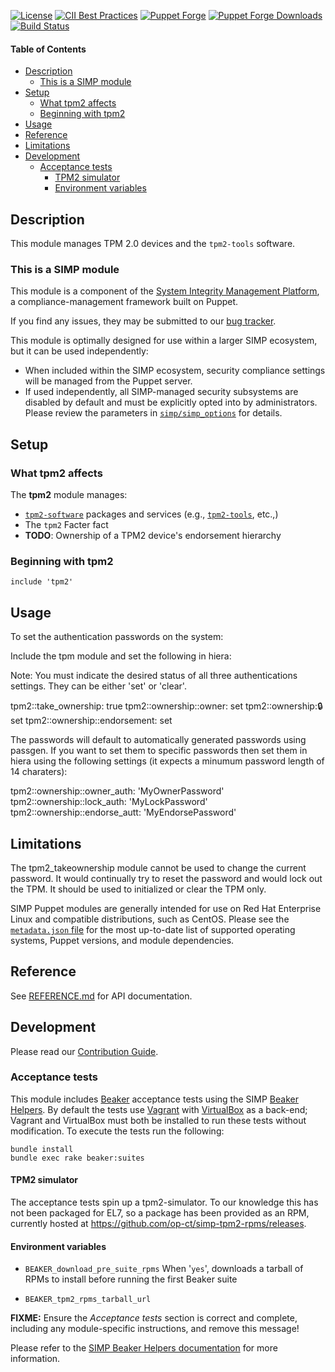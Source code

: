 [![License](https://img.shields.io/:license-apache-blue.svg)](http://www.apache.org/licenses/LICENSE-2.0.html)
[![CII Best Practices](https://bestpractices.coreinfrastructure.org/projects/73/badge)](https://bestpractices.coreinfrastructure.org/projects/73)
[![Puppet Forge](https://img.shields.io/puppetforge/v/simp/tpm2.svg)](https://forge.puppetlabs.com/simp/tpm2)
[![Puppet Forge Downloads](https://img.shields.io/puppetforge/dt/simp/tpm2.svg)](https://forge.puppetlabs.com/simp/tpm2)
[![Build Status](https://travis-ci.org/simp/pupmod-simp-tpm2.svg)](https://travis-ci.org/simp/pupmod-simp-tpm2)

#### Table of Contents

<!-- vim-markdown-toc GFM -->

* [Description](#description)
  * [This is a SIMP module](#this-is-a-simp-module)
* [Setup](#setup)
  * [What tpm2 affects](#what-tpm2-affects)
  * [Beginning with tpm2](#beginning-with-tpm2)
* [Usage](#usage)
* [Reference](#reference)
* [Limitations](#limitations)
* [Development](#development)
  * [Acceptance tests](#acceptance-tests)
    * [TPM2 simulator](#tpm2-simulator)
    * [Environment variables](#environment-variables)

<!-- vim-markdown-toc -->
## Description

This module manages TPM 2.0 devices and the `tpm2-tools` software.

### This is a SIMP module

This module is a component of the [System Integrity Management Platform][simp],
a compliance-management framework built on Puppet.

If you find any issues, they may be submitted to our [bug
tracker][simp-bug-tracker].


This module is optimally designed for use within a larger SIMP ecosystem, but
it can be used independently:

 * When included within the SIMP ecosystem, security compliance settings will
   be managed from the Puppet server.
 * If used independently, all SIMP-managed security subsystems are disabled by
   default and must be explicitly opted into by administrators.  Please review
   the parameters in
   [`simp/simp_options`](https://github.com/simp/pupmod-simp-simp_options) for
   details.

## Setup

### What tpm2 affects

The **tpm2** module manages:

* [`tpm2-software`][tpm2-software] packages and services (e.g., [`tpm2-tools`][tpm2-tools], etc.,)
* The `tpm2` Facter fact
* **TODO**: Ownership of a TPM2 device's endorsement hierarchy


### Beginning with tpm2

```puppet
include 'tpm2'
```

## Usage

To set the authentication passwords on the system:

Include the tpm module and set the following in hiera:

Note: You must indicate the desired status of all three authentications settings.
They can be either 'set' or 'clear'.

tpm2::take_ownership: true
tpm2::ownership::owner: set
tpm2::ownership::lock:  set
tpm2::ownership::endorsement: set

The passwords will default to automatically generated passwords using passgen.  If
you want to set them to specific passwords then set them in hiera using the 
following settings (it expects a minumum password length of 14 charaters):

tpm2::ownership::owner_auth: 'MyOwnerPassword'
tpm2::ownership::lock_auth:  'MyLockPassword'
tpm2::ownership::endorse_autt: 'MyEndorsePassword'

## Limitations

The tpm2_takeownership module cannot be used to change the current password. It would
continually try to reset the password and would lock out the TPM.  It should be used
to initialized or clear the TPM only.

SIMP Puppet modules are generally intended for use on Red Hat Enterprise Linux
and compatible distributions, such as CentOS. Please see the
[`metadata.json` file](./metadata.json) for the most up-to-date list of
supported operating systems, Puppet versions, and module dependencies.

## Reference

See [REFERENCE.md](REFERENCE.md) for API documentation.

## Development

Please read our [Contribution Guide](http://simp-doc.readthedocs.io/en/stable/contributors_guide/index.html).

### Acceptance tests

This module includes [Beaker](https://github.com/puppetlabs/beaker) acceptance
tests using the SIMP [Beaker Helpers](https://github.com/simp/rubygem-simp-beaker-helpers).
By default the tests use [Vagrant](https://www.vagrantup.com/) with
[VirtualBox](https://www.virtualbox.org) as a back-end; Vagrant and VirtualBox
must both be installed to run these tests without modification. To execute the
tests run the following:

```shell
bundle install
bundle exec rake beaker:suites
```

#### TPM2 simulator

The acceptance tests spin up a tpm2-simulator.  To our knowledge this has not
been packaged for EL7, so a package has been provided as an RPM, currently
hosted at https://github.com/op-ct/simp-tpm2-rpms/releases.


#### Environment variables


* `BEAKER_download_pre_suite_rpms` When '`yes`', downloads a tarball of RPMs to install before running the first Beaker suite

* `BEAKER_tpm2_rpms_tarball_url`

**FIXME:** Ensure the *Acceptance tests* section is correct and complete, including any module-specific instructions, and remove this message!

Please refer to the [SIMP Beaker Helpers documentation](https://github.com/simp/rubygem-simp-beaker-helpers/blob/master/README.md)
for more information.

[simp]: https://github.com/NationalSecurityAgency/SIMP
[simp-bug-tracker]: https://simp-project.atlassian.net/
[tpm2-tools]: https://github.com/tpm2-software/tpm2-toolso
[tpm2-software]: https://github.com/tpm2-software/

